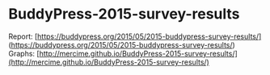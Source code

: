 # BuddyPress-2015-survey-results
Report: [https://buddypress.org/2015/05/2015-buddypress-survey-results/] (https://buddypress.org/2015/05/2015-buddypress-survey-results/)
Graphs: [http://mercime.github.io/BuddyPress-2015-survey-results/](http://mercime.github.io/BuddyPress-2015-survey-results/)
